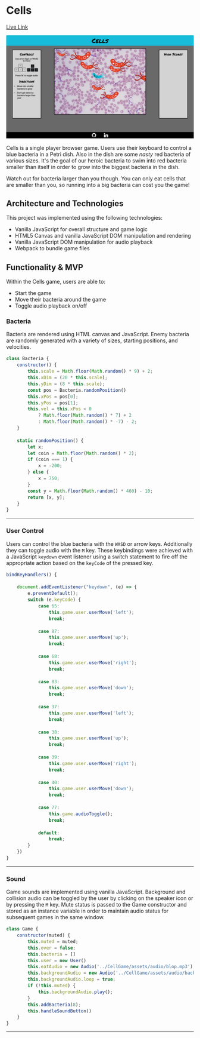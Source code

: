 # Cells
[Live Link](https://baustgen.github.io/CellGame/)

![screenshot of live game](./assets/images/SampleShot.png)

Cells is a single player browser game. Users use their keyboard to control a blue bacteria in a Petri dish. Also in the dish are some *nasty* red bacteria of various sizes. It's the goal of our heroic bacteria to swim into red bacteria smaller than itself in order to grow into the biggest bacteria in the dish.

Watch out for bacteria larger than you though. You can only eat cells that are smaller than you, so running into a big bacteria can cost you the game!

## Architecture and Technologies

This project was implemented using the following technologies:

- Vanilla JavaScript for overall structure and game logic
- HTML5 Canvas and vanilla JavaScript DOM manipulation and rendering
- Vanilla JavaScript DOM manipulation for audio playback
- Webpack to bundle game files

## Functionality & MVP

Within the Cells game, users are able to:

- Start the game
- Move their bacteria around the game
- Toggle audio playback on/off


### Bacteria

Bacteria are rendered using HTML canvas and JavaScript. Enemy bacteria are randomly generated with a variety of sizes, starting positions, and velocities. 

```javascript
class Bacteria {
    constructor() {
        this.scale = Math.floor(Math.random() * 9) + 2;
        this.xDim = (20 * this.scale);
        this.yDim = (8 * this.scale);
        const pos = Bacteria.randomPosition()
        this.xPos = pos[0];
        this.yPos = pos[1];
        this.vel = this.xPos < 0 
            ? Math.floor(Math.random() * 7) + 2 
            : Math.floor(Math.random() * -7) - 2;
    }

    static randomPosition() {
        let x;
        let coin = Math.floor(Math.random() * 2);
        if (coin === 1) {
            x = -200;
        } else {
            x = 750;
        }
        const y = Math.floor(Math.random() * 460) - 10;
        return [x, y];
    }
}
```
---


### User Control

Users can control the blue bacteria with the `WASD` or arrow keys. Additionally they can toggle audio with the `M` key. These keybindings were achieved with a JavaScript `keydown` event listener using a switch statement to fire off the appropriate action based on the `keyCode` of the pressed key.

```javascript
bindKeyHandlers() {

    document.addEventListener("keydown", (e) => {
        e.preventDefault();
        switch (e.keyCode) {
            case 65:
                this.game.user.userMove('left');
                break;
        
            case 87:
                this.game.user.userMove('up');
                break;
        
            case 68:
                this.game.user.userMove('right');
                break;
        
            case 83:
                this.game.user.userMove('down');
                break;
        
            case 37:
                this.game.user.userMove('left');
                break;
        
            case 38:
                this.game.user.userMove('up');
                break;
        
            case 39:
                this.game.user.userMove('right');
                break;
        
            case 40:
                this.game.user.userMove('down');
                break;
        
            case 77:
                this.game.audioToggle();
                break;
        
            default:
                break;
        }
    })
}
```
--- 


### Sound

Game sounds are implemented using vanilla JavaScript. Background and collision audio can be toggled by the user by clicking on the speaker icon or by pressing the `M` key. Mute status is passed to the Game constructor and stored as an instance variable in order to maintain audio status for subsequent games in the same window.

```javascript
class Game {
    constructor(muted) {
        this.muted = muted;
        this.over = false;
        this.bacteria = []
        this.user = new User()
        this.eatAudio = new Audio('../CellGame/assets/audio/blop.mp3');
        this.backgroundAudio = new Audio('../CellGame/assets/audio/background.mp3');
        this.backgroundAudio.loop = true;
        if (!this.muted) {
            this.backgroundAudio.play();
        }
        this.addBacteria(8);
        this.handleSoundButton()
    }
}
```
---